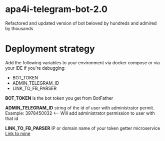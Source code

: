 # apa4i-telegram-bot-2.0
Refactored and updated version of bot beloved by hundreds and admired by thousands


# Deployment strategy
Add the following variables to your environment via docker compose or via your IDE if you're debugging:
- BOT_TOKEN
- ADMIN_TELEGRAM_ID
- LINK_TO_FB_PARSER

**BOT_TOKEN** is the bot token you get from BotFather

**ADMIN_TELEGRAM_ID** string of the id of user with administrator permit. 
Example: 3978450032 <-- Will add administrator permission to user with that id 

**LINK_TO_FB_PARSER** IP or domain name of your token getter microservice [Link to mine](https://github.com/admin-313/fb-cookies-microservice)